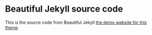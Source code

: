 # Beautiful Jekyll source code

This is the source code from Beautiful Jekyll [the demo website for this theme](http://deanattali.com/beautiful-jekyll). 